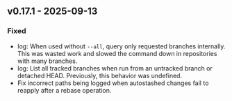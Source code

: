 ## <a name="v0.17.1">v0.17.1</a> - 2025-09-13
### Fixed
- log: When used without `--all`, query only requested branches internally. This was wasted work and slowed the command down in repositories with many branches.
- log: List all tracked branches when run from an untracked branch or detached HEAD. Previously, this behavior was undefined.
- Fix incorrect paths being logged when autostashed changes fail to reapply after a rebase operation.

